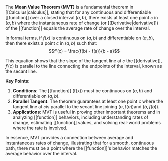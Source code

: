 The **Mean Value Theorem (MVT)** is a fundamental theorem in [[Calculus|calculus]], stating that for any continuous and differentiable [[function]] over a closed interval $(a, b)$, there exists at least one point $c$ in $(a, b)$ where the instantaneous rate of change (or [[Derivative|derivative]]) of the [[function]] equals the average rate of change over the interval.

In formal terms, if $f(x)$ is continuous on $(a, b)$ and differentiable on $(a,b)$, then there exists a point $c$ in $(a,b)$ such that: $$f'(c) = \frac{f(b) - f(a)}{b - a}$$

This equation shows that the slope of the tangent line at $c$ the [[derivative]], $f'(c)$ is parallel to the line connecting the endpoints of the interval, known as the secant line. 

**Key Points:**
1. **Conditions**: The [[function]] \(f(x)\) must be continuous on $(a,b)$ and differentiable on $(a, b)$.
2. **Parallel Tangent**: The theorem guarantees at least one point $c$ where the tangent line at $c$is parallel to the secant line joining $(a, f(a))$and $(b, f(b))$.
3. **Applications**: MVT is useful in proving other important theorems and in analyzing [[function]] behaviors, including understanding rates of change, estimating [[function]] values, and solving real-world problems where the rate is involved.

In essence, MVT provides a connection between average and instantaneous rates of change, illustrating that for a smooth, continuous path, there must be a point where the [[function]]'s behavior matches the average behavior over the interval.